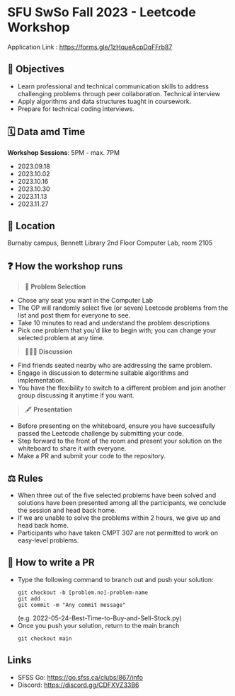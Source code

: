 # SFU SwSo Fall 2023 - Leetcode Workshop

Application Link : https://forms.gle/1zHqueAcpDqFFrb87

## 📝 Objectives

- Learn professional and technical communication skills to address challenging problems through peer collaboration. Technical interview
- Apply algorithms and data structures tuaght in coursework.
- Prepare for technical coding interviews.

## 🗓 Data amd Time
**Workshop Sessions**: 5PM - max. 7PM
- 2023.09.18
- 2023.10.02
- 2023.10.16
- 2023.10.30
- 2023.11.13
- 2023.11.27

## 🏫 Location

Burnaby campus, Bennett Library 2nd Floor Computer Lab, room 2105

## ❓ How the workshop runs

> 🤚 **Problem Selection**

- Chose any seat you want in the Computer Lab
- The OP will randomly select five (or seven) Leetcode problems from the list and post them for everyone to see.
- Take 10 minutes to read and understand the problem descriptions
- Pick one problem that you'd like to begin with; you can change your selected problem at any time.

> 🧑‍🤝‍🧑 **Discussion**

- Find friends seated nearby who are addressing the same problem.
- Engage in discussion to determine suitable algorithms and implementation.
- You have the flexibility to switch to a different problem and join another group discussing it anytime if you want.

> 🖋 **Presentation**
- Before presenting on the whiteboard, ensure you have successfully passed the Leetcode challenge by submitting your code.
- Step forward to the front of the room and present your solution on the whiteboard to share it with everyone.
- Make a PR and submit your code to the repository.

## ⚖️ Rules
- When three out of the five selected problems have been solved and solutions have been presented among all the participants, we conclude the session and head back home.
- If we are unable to solve the problems within 2 hours, we give up and head back home.
- Participants who have taken CMPT 307 are not permitted to work on easy-level problems.

## 💾 How to write a PR

- Type the following command to branch out and push your solution:  
  ```
  git checkout -b [problem.no]-problem-name 
  git add .    
  git commit -m "Any commit message"  
  ```
  (e.g. 2022-05-24-Best-Time-to-Buy-and-Sell-Stock.py)
- Once you push your solution, return to the main branch  
    ```
    git checkout main
    ```

## Links
- SFSS Go: https://go.sfss.ca/clubs/867/info  
- Discord: https://discord.gg/CDFXVZ33B6  
